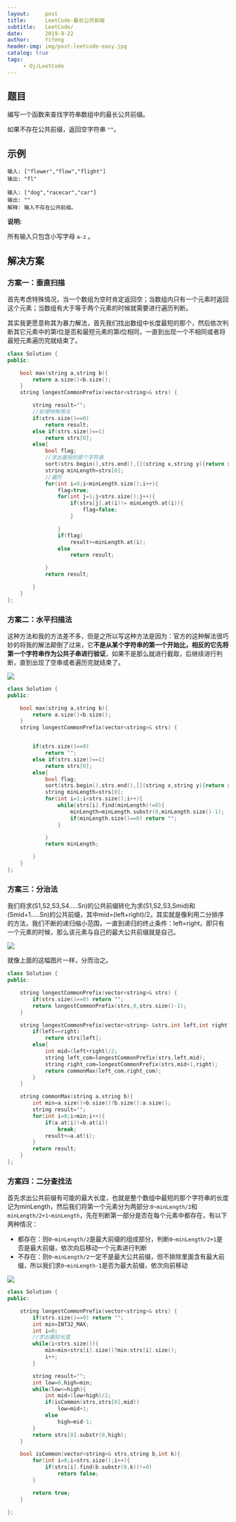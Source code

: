 ```yaml
---
layout:     post
title:      LeetCode-最长公共前缀
subtitle:   LeetCode/
date:       2019-9-22
author:     Yifeng
header-img: img/post-leetcode-easy.jpg
catalog: true
tags:
     - Oj/LeetCode
---
```




## 题目

编写一个函数来查找字符串数组中的最长公共前缀。

如果不存在公共前缀，返回空字符串 `""`。



## 示例

```
输入: ["flower","flow","flight"]
输出: "fl"

输入: ["dog","racecar","car"]
输出: ""
解释: 输入不存在公共前缀。
```

**说明:**

所有输入只包含小写字母 `a-z` 。



## 解决方案

### 方案一：垂直扫描    

​     首先考虑特殊情况，当一个数组为空时肯定返回空；当数组内只有一个元素时返回这个元素；当数组有大于等于两个元素的时候就需要进行遍历判断。

​    其实我更愿意称其为暴力解法，首先我们找出数组中长度最短的那个，然后依次判断其它元素中的第i位是否和最短元素的第i位相同，一直到出现一个不相同或者将最短元素遍历完就结束了。

```c++
class Solution {
public:

    bool max(string a,string b){
        return a.size()<b.size();
    }
    string longestCommonPrefix(vector<string>& strs) {

        string result="";
        //处理特殊情况
        if(strs.size()==0)
            return result;
        else if(strs.size()==1)
            return strs[0];
        else{
            bool flag;
            //求出最短的那个字符串
            sort(strs.begin(),strs.end(),[](string x,string y){return x.length()<y.length();});
            string minLength=strs[0];
            //遍历
            for(int i=0;i<minLength.size();i++){
                flag=true;
                for(int j=1;j<strs.size();j++){
                    if(strs[j].at(i)!= minLength.at(i)){
                        flag=false;
                    }

                }
                if(flag)
                    result+=minLength.at(i);
                else
                    return result;

            }
            return result;

        }
    }
};
```

### 方案二：水平扫描法

​      这种方法和我的方法差不多，但是之所以写这种方法是因为：官方的这种解法很巧妙的将我的解法颠倒了过来，它**不是从某个字符串的第一个开始比，相反的它先将第一个字符串作为公共子串进行验证**，如果不是那么就进行截取，后继续进行判断，直到出现了空串或者遍历完就结束了。

![](https://i.loli.net/2019/09/22/wnEAYyePctg4RSB.png)

```c++
class Solution {
public:

    bool max(string a,string b){
        return a.size()<b.size();
    }
    string longestCommonPrefix(vector<string>& strs) {


        if(strs.size()==0)
            return "";
        else if(strs.size()==1)
            return strs[0];
        else{
            bool flag;
            sort(strs.begin(),strs.end(),[](string x,string y){return x.length()<y.length();});
            string minLength=strs[0];
            for(int i=1;i<strs.size();i++){
                while(strs[i].find(minLength)!=0){
                    minLength=minLength.substr(0,minLength.size()-1);
                    if(minLength.size()==0) return "";
                }

            }
            return minLength;

        }
    }
};
```



### 方案三：分治法

​      我们将求(S1,S2,S3,S4.....Sn)的公共前缀转化为求(S1,S2,S3,Smid)和(Smid+1.....Sn)的公共前缀，其中mid=(left+right)/2。其实就是像利用二分排序的方法，我们不断的递归缩小范围，一直到递归的终止条件：left=right，即只有一个元素的时候，那么该元素与自己的最大公共前缀就是自己。

![](https://i.loli.net/2019/09/23/I2irJGPQd1fHURn.png)

  就像上面的这幅图片一样，分而治之。

```c++
class Solution {
public:

    string longestCommonPrefix(vector<string>& strs) {
        if(strs.size()==0) return "";
        return longestCommonPrefix(strs,0,strs.size()-1);
    }

    string longestCommonPrefix(vector<string> &strs,int left,int right){
        if(left==right)
            return strs[left];
        else{
            int mid=(left+right)/2;
            string left_com=longestCommonPrefix(strs,left,mid);
            string right_com=longestCommonPrefix(strs,mid+1,right);
            return commonMax(left_com,right_com);
        }
    }

    string commonMax(string a,string b){
        int min=a.size()>b.size()?b.size():a.size();
        string result="";
        for(int i=0;i<min;i++){
            if(a.at(i)!=b.at(i))
                break;
            result+=a.at(i);
        }
        return result;
    }
};
```



### 方案四：二分查找法

​       首先求出公共前缀有可能的最大长度，也就是整个数组中最短的那个字符串的长度记为minLength，然后我们将第一个元素分为两部分:`0~minLength/2`和`minLength/2+1~minLength`，先在判断第一部分是否在每个元素中都存在，有以下两种情况：

- 都存在：则`0~minLength/2`是最大前缀的组成部分，判断`0~minLength/2+1`是否是最大前缀，依次向后移动一个元素进行判断
- 不存在：则`0~minLength/2`一定不是最大公共前缀，但不排除里面含有最大前缀，所以我们求`0~minLength-1`是否为最大前缀，依次向前移动

![](https://i.loli.net/2019/09/23/YdHlPOM32Wh7tnw.png)



```c++
class Solution {
public:

    string longestCommonPrefix(vector<string>& strs) {
        if(strs.size()==0) return "";
        int min=INT32_MAX;
        int i=0;
        //求出最短长度
        while(i<strs.size()){
            min=min<strs[i].size()?min:strs[i].size();
            i++;
        }

        string result="";
        int low=0,high=min;
        while(low<=high){
            int mid=(low+high)/2;
            if(isCommon(strs,strs[0],mid))
                low=mid+1;
            else
                high=mid-1;
        }
        return strs[0].substr(0,high);
    }

    bool isCommon(vector<string>& strs,string b,int k){
        for(int i=0;i<strs.size();i++){
            if(strs[i].find(b.substr(0,k))!=0)
                return false;
        }

        return true;
    }

};
```

